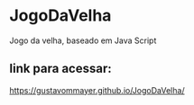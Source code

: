 # JogoDaVelha
Jogo da velha, baseado em Java Script

## link para acessar:

https://gustavommayer.github.io/JogoDaVelha/
